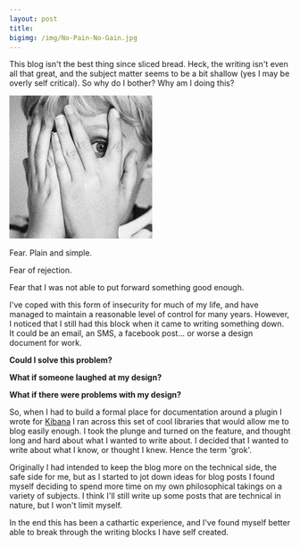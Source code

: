 ```yaml
---
layout: post
title: 
bigimg: /img/No-Pain-No-Gain.jpg
---
```


This blog isn't the best thing since sliced bread. Heck, the writing isn't even all that great, and the subject matter
seems to be a bit shallow (yes I may be overly self critical). So why do I bother? Why am I doing this?

![ted.com](/img/overcome_fears_3280963892.jpg)

Fear. Plain and simple. 

Fear of rejection.

Fear that I was not able to put forward something good enough.

I've coped with this form of insecurity for much of my life, and have managed to maintain a reasonable level of control for 
many years. However, I noticed that I still had this block when it came to writing something down. It could be an email, an SMS, a
facebook post... or worse a design document for work. 

**Could I solve this problem?**

**What if someone laughed at my design?** 

**What if there were problems with my design?**

So, when I had to build a formal place for documentation around a plugin I wrote for [Kibana](https://www.elastic.co/products/kibana) I
ran across this set of cool libraries that would allow me to blog easily enough. I took the plunge and turned on the feature, and
thought long and hard about what I wanted to write about. I decided that I wanted to write about what I know, or thought I knew. Hence the term 'grok'.

Originally I had intended to keep the blog more on the technical side, the safe side for me, but as I started to jot down ideas for
blog posts I found myself deciding to spend more time on my own philosophical takings on a variety of subjects. I think I'll still
write up some posts that are technical in nature, but I won't limit myself.

In the end this has been a cathartic experience, and I've found myself better able to break through the writing blocks I have 
self created.
